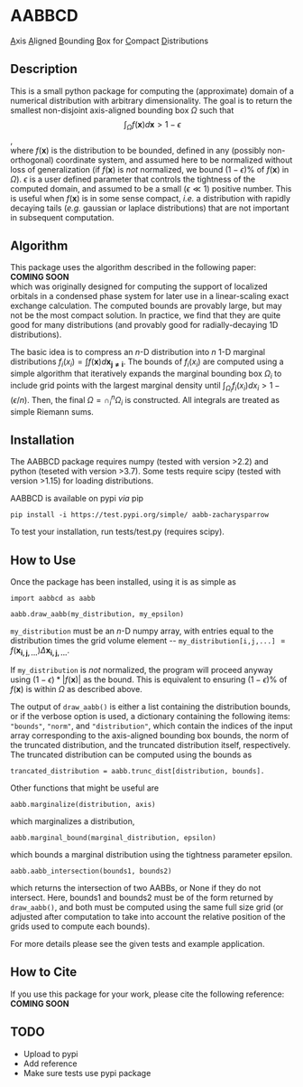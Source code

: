 # AABBCD
<ins>A</ins>xis <ins>A</ins>ligned <ins>B</ins>ounding <ins>B</ins>ox for <ins>C</ins>ompact <ins>D</ins>istributions

## Description
This is a small python package for computing the (approximate) domain of a numerical distribution with arbitrary dimensionality. The goal is to return the smallest non-disjoint axis-aligned bounding box $\Omega$ such that\
$$\int_\Omega f(\mathbf{x}) d\mathbf{x} > 1 - \epsilon$$,\
where $f(\mathbf{x})$ is the distribution to be bounded, defined in any (possibly non-orthogonal) coordinate system, and assumed here to be normalized without loss of generalization (if $f(\mathbf{x})$ is *not* normalized, we bound $(1 - \epsilon)$\% of $f(\mathbf{x})$ in $\Omega$). $\epsilon$ is a user defined parameter that controls the tightness of the computed domain, and assumed to be a small ($\epsilon \ll 1$) positive number. This is useful when $f(\mathbf{x})$ is in some sense compact, *i.e.* a distribution with rapidly decaying tails (*e.g.* gaussian or laplace distributions) that are not important in subsequent computation.

## Algorithm
This package uses the algorithm described in the following paper:\
**COMING SOON**\
which was originally designed for computing the support of localized orbitals in a condensed phase system for later use in a linear-scaling exact exchange calculation. The computed bounds are provably large, but may not be the most compact solution. In practice, we find that they are quite good for many distributions (and provably good for radially-decaying 1D distributions).

The basic idea is to compress an $n$-D distribution into $n$ 1-D marginal distributions $f_{i}(x_{i}) = \int f(\mathbf{x}) d \mathbf{x_{j \neq i}}$. The bounds of $f_i(x_i)$ are computed using a simple algorithm that iteratively expands the marginal bounding box $\Omega_i$ to include grid points with the largest marginal density until $\int_{\Omega_i} f_{i}(x_{i}) d x_{i} > 1- (\epsilon/n)$. Then, the final $\Omega = \cap_i^n \Omega_i$ is constructed. All integrals are treated as simple Riemann sums.

## Installation
The AABBCD package requires numpy (tested with version >2.2) and python (teseted with version >3.7). Some tests require scipy (tested with version >1.15) for loading distributions.

AABBCD is available on pypi *via* pip
```
pip install -i https://test.pypi.org/simple/ aabb-zacharysparrow
```
To test your installation, run tests/test.py (requires scipy).

## How to Use
Once the package has been installed, using it is as simple as
```
import aabbcd as aabb

aabb.draw_aabb(my_distribution, my_epsilon)
```
<tt>`my_distribution`</tt> must be an $n$-D numpy array, with entries equal to the distribution times the grid volume element -- <tt>`my_distribution[i,j,...]`</tt> $= f(\mathbf{x_{i,j,...}})\Delta \mathbf{x_{i,j,...}}$.

If <tt>`my_distribution`</tt> is *not* normalized, the program will proceed anyway using $(1- \epsilon)* \left| f(\mathbf{x}) \right|$ as the bound. This is equivalent to ensuring $(1 - \epsilon)$\% of $f(\mathbf{x})$ is within $\Omega$ as described above.

The output of <tt>`draw_aabb()`</tt> is either a list containing the distribution bounds, or if the verbose option is used, a dictionary containing the following items: <tt>`"bounds"`</tt>, <tt>`"norm"`</tt>, and <tt>`"distribution"`</tt>, which contain the indices of the input array corresponding to the axis-aligned bounding box bounds, the norm of the truncated distribution, and the truncated distribution itself, respectively. The truncated distribution can be computed using the bounds as
```
trancated_distribution = aabb.trunc_dist[distribution, bounds].
```

Other functions that might be useful are
```
aabb.marginalize(distribution, axis)
```
which marginalizes a distribution, 
```
aabb.marginal_bound(marginal_distribution, epsilon)
```
which bounds a marginal distribution using the tightness parameter epsilon.
```
aabb.aabb_intersection(bounds1, bounds2)
```
which returns the intersection of two AABBs, or None if they do not intersect. Here, bounds1 and bounds2 must be of the form returned by <tt>`draw_aabb()`</tt>, and both must be computed using the same full size grid (or adjusted after computation to take into account the relative position of the grids used to compute each bounds).

For more details please see the given tests and example application.

## How to Cite
If you use this package for your work, please cite the following reference:\
**COMING SOON**

## TODO
- Upload to pypi
- Add reference
- Make sure tests use pypi package 
